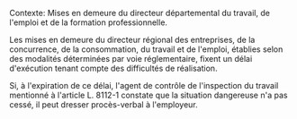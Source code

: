 Contexte: Mises en demeure du directeur départemental du travail, de l'emploi et de la formation professionnelle.

Les mises en demeure du directeur régional des entreprises, de la concurrence, de la consommation, du travail et de l'emploi, établies selon des modalités déterminées par voie réglementaire, fixent un délai d'exécution tenant compte des difficultés de réalisation.

Si, à l'expiration de ce délai, l'agent de contrôle de l'inspection du travail mentionné à l'article L. 8112-1 constate que la situation dangereuse n'a pas cessé, il peut dresser procès-verbal à l'employeur.